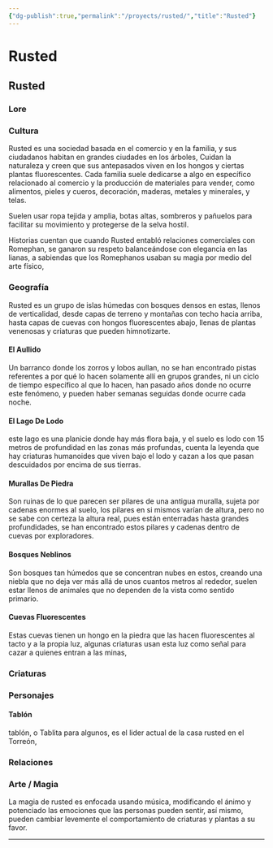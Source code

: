 ```yaml
---
{"dg-publish":true,"permalink":"/proyects/rusted/","title":"Rusted"}
---
```



# Rusted

## Rusted

### Lore

### Cultura

Rusted es una sociedad basada en el comercio y en la familia, y sus ciudadanos habitan en grandes ciudades en los árboles, Cuidan la naturaleza y creen que sus antepasados viven en los hongos y ciertas plantas fluorescentes. Cada familia suele dedicarse a algo en específico relacionado al comercio y la producción de materiales para vender, como alimentos, pieles y cueros, decoración, maderas, metales y minerales, y telas.

Suelen usar ropa tejida y amplia, botas altas, sombreros y pañuelos para facilitar su movimiento y protegerse de la selva hostil. 

Historias cuentan que cuando Rusted entabló relaciones comerciales con Romephan, se ganaron su respeto balanceándose con elegancia en las lianas, a sabiendas que los Romephanos usaban su magia por medio del arte físico,

### Geografía

Rusted es un grupo de islas húmedas con bosques densos en estas, llenos de verticalidad, desde capas de terreno y montañas con techo hacia arriba, hasta capas de cuevas con hongos fluorescentes abajo, llenas de plantas venenosas y criaturas que pueden himnotizarte.

#### El Aullido

Un barranco donde los zorros y lobos aullan, no se han encontrado pistas referentes a por qué lo hacen solamente allí en grupos grandes, ni un ciclo de tiempo específico al que lo hacen, han pasado años donde no ocurre este fenómeno, y pueden haber semanas seguidas donde ocurre cada noche.

#### El Lago De Lodo

este lago es una planicie donde hay más flora baja, y el suelo es lodo con 15 metros de profundidad en las zonas más profundas, cuenta la leyenda que hay criaturas humanoides que viven bajo el lodo y cazan a los que pasan descuidados por encima de sus tierras.

#### Murallas De Piedra

Son ruinas de lo que parecen ser pilares de una antigua muralla, sujeta por cadenas enormes al suelo, los pilares en si mismos varían de altura, pero no se sabe con certeza la altura real, pues están enterradas hasta grandes profundidades, se han encontrado estos pilares y cadenas dentro de cuevas por exploradores.

#### Bosques Neblinos

Son bosques tan húmedos que se concentran nubes en estos, creando una niebla que no deja ver más allá de unos cuantos metros al rededor, suelen estar llenos de animales que no dependen de la vista como sentido primario.

#### Cuevas Fluorescentes

Estas cuevas tienen un hongo en la piedra que las hacen fluorescentes al tacto y a la propia luz, algunas criaturas usan esta luz como señal para cazar a quienes entran a las minas, 

### Criaturas

### Personajes

#### Tablón

tablón, o Tablita para algunos, es el lider actual de la casa rusted en el Torreón,

### Relaciones

### Arte / Magia

La magia de rusted es enfocada usando música, modificando el ánimo y potenciado las emociones que las personas pueden sentir, así mismo, pueden cambiar levemente el comportamiento de criaturas y plantas a su favor.

---
